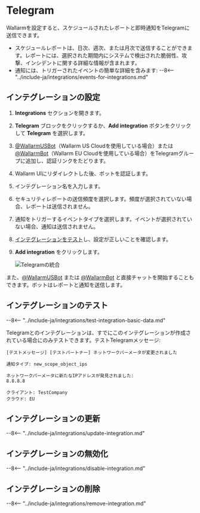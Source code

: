 # Telegram

Wallarmを設定すると、スケジュールされたレポートと即時通知をTelegramに送信できます。

* スケジュールレポートは、日次、週次、または月次で送信することができます。レポートには、選択された期間内にシステムで検出された脆弱性、攻撃、インシデントに関する詳細な情報が含まれます。
* 通知には、トリガーされたイベントの簡単な詳細を含みます:
    --8<-- "../include-ja/integrations/events-for-integrations.md"

## インテグレーションの設定

1. **Integrations** セクションを開きます。
2. **Telegram** ブロックをクリックするか、**Add integration** ボタンをクリックして **Telegram** を選択します。
3. [@WallarmUSBot](https://t.me/WallarmUSBot)（Wallarm US Cloudを使用している場合）または[@WallarmBot](https://t.me/WallarmBot)（Wallarm EU Cloudを使用している場合）をTelegramグループに追加し、認証リンクをたどります。
4. Wallarm UIにリダイレクトした後、ボットを認証します。
5. インテグレーション名を入力します。
6. セキュリティレポートの送信頻度を選択します。頻度が選択されていない場合、レポートは送信されません。
7. 通知をトリガーするイベントタイプを選択します。イベントが選択されていない場合、通知は送信されません。
8. [インテグレーションをテスト](#testing-integration)し、設定が正しいことを確認します。
9. **Add integration** をクリックします。

    ![Telegramの統合](../../../images/user-guides/settings/integrations/add-telegram-integration.png)

また、[@WallarmUSBot](https://t.me/WallarmUSBot) または [@WallarmBot](https://t.me/WallarmBot) と直接チャットを開始することもできます。ボットはレポートと通知を送信します。

## インテグレーションのテスト

--8<-- "../include-ja/integrations/test-integration-basic-data.md"

Telegramとのインテグレーションは、すでにこのインテグレーションが作成されている場合にのみテストできます。テストTelegramメッセージ:

```
[テストメッセージ] [テストパートナー] ネットワークパーメータが変更されました

通知タイプ: new_scope_object_ips

ネットワークパーメータに新たなIPアドレスが発見されました:
8.8.8.8

クライアント: TestCompany
クラウド: EU
```

## インテグレーションの更新

--8<-- "../include-ja/integrations/update-integration.md"

## インテグレーションの無効化

--8<-- "../include-ja/integrations/disable-integration.md"

## インテグレーションの削除

--8<-- "../include-ja/integrations/remove-integration.md"